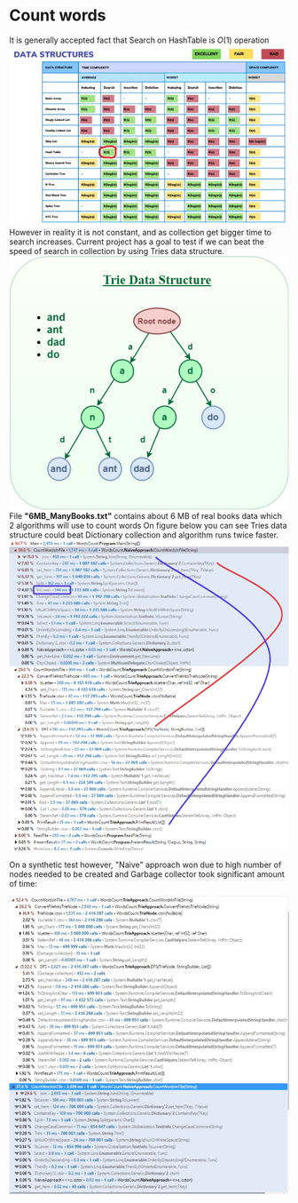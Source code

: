 # Count words

It is generally accepted fact that Search on HashTable is $O(1)$ operation ![](HashTableSearch.jpg)
However in reality it is not constant, and as collection get bigger time to search increases. Current project has a goal to test if we can beat the speed of search in collection by using Tries data structure.
 ![](Triedatastructure1.png)
 File **"6MB_ManyBooks.txt"** contains about 6 MB of real books data which 2 algorithms will use to count words
 On figure below you can see Tries data structure could beat Dictionary collection and algorithm runs twice faster.
 ![](6MB_FilePerformance.png)

On a synthetic test however, "Naive" approach won due to high number of nodes needed to be created and Garbage collector took significant amount of time:

![](CouldNotBeatRandomFile.jpg)
